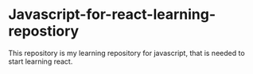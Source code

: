 # Javascript-for-react-learning-repostiory 
This repository is my learning repository for javascript, that is needed to start learning react.
